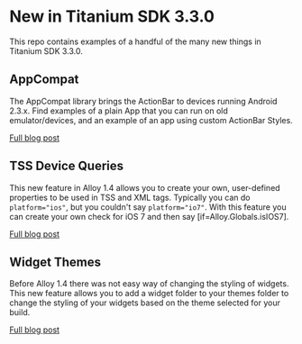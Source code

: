 # New in Titanium SDK 3.3.0

This repo contains examples of a handful of the many new things in Titanium SDK 3.3.0.

## AppCompat

The AppCompat library brings the ActionBar to devices running Android 2.3.x.  Find examples of a plain App that you can run on old emulator/devices, and an example of an app using custom ActionBar Styles.

[Full blog post](http://appcelerator.com/blog)

## TSS Device Queries

This new feature in Alloy 1.4 allows you to create your own, user-defined properties to be used in TSS and XML tags.  Typically you can do ```platform="ios"```, but you couldn't say ```platform="io7"```.  With this feature you can create your own check for iOS 7 and then say [if=Alloy.Globals.isIOS7].

[Full blog post](http://appcelerator.com/blog)

## Widget Themes

Before Alloy 1.4 there was not easy way of changing the styling of widgets.  This new feature allows you to add a widget folder to your themes folder to change the styling of your widgets based on the theme selected for your build.

[Full blog post](http://appcelerator.com/blog)

